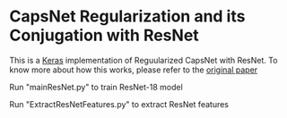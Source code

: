 # CapsNet Regularization and its Conjugation with ResNet
This is a [Keras](https://keras.io/) implementation of Reguularized CapsNet with ResNet.
To know more about how this works, please refer to the [original paper](https://www.sciencedirect.com/science/article/abs/pii/S0031320321000388)


Run "mainResNet.py" to train ResNet-18 model 


Run "ExtractResNetFeatures.py" to extract ResNet features

